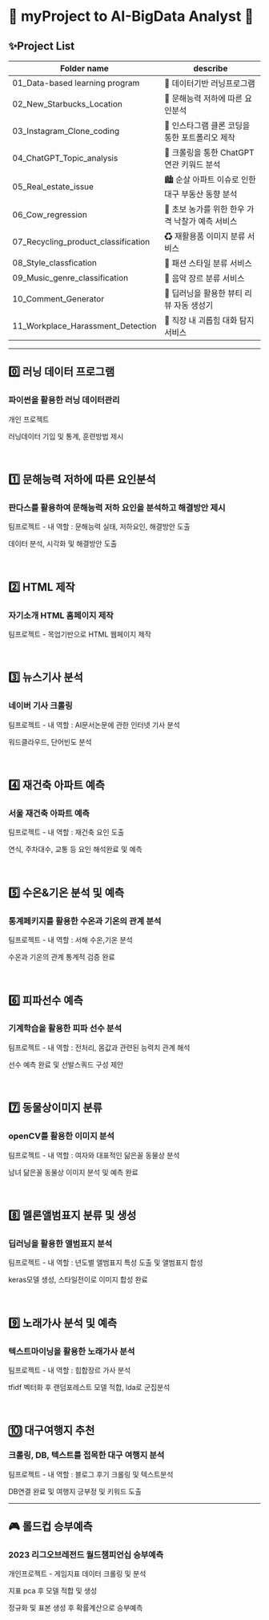 # 🔹 myProject to __AI-BigData Analyst__ 🔹
## ✨Project List

| Folder name | describe |
| --- | --- |
| 01_Data-based learning program | 💚 데이터기반 러닝프로그램 |
| 02_New_Starbucks_Location | 📕 문해능력 저하에 따른 요인분석 |
| 03_Instagram_Clone_coding | 🎀 인스타그램 클론 코딩을 통한 포트폴리오 제작 |
| 04_ChatGPT_Topic_analysis | 🔎 크롤링을 통한 ChatGPT 연관 키워드 분석 |
| 05_Real_estate_issue | 🏙 순살 아파트 이슈로 인한 대구 부동산 동향 분석 |
| 06_Cow_regression | 🍖 초보 농가를 위한 한우 가격 낙찰가 예측 서비스 |
| 07_Recycling_product_classification | ♻ 재활용품 이미지 분류 서비스 |
| 08_Style_classfication | 👕 패션 스타일 분류 서비스 |
| 09_Music_genre_classification | 🎹 음악 장르 분류 서비스 |
| 10_Comment_Generator | 💄 딥러닝을 활용한 뷰티 리뷰 자동 생성기 |
| 11_Workplace_Harassment_Detection | 💢 직장 내 괴롭힘 대화 탐지 서비스 |


----------------------------------------------------------
## :zero: 러닝 데이터 프로그램 
### 파이썬을 활용한 러닝 데이터관리
<p>개인 프로젝트</p>
<p>러닝데이터 기입 및 통계, 훈련방법 제시</p>
<br>

## :one: 문해능력 저하에 따른 요인분석
### 판다스를 활용하여 문해능력 저하 요인을 분석하고 해결방안 제시
<p>팀프로젝트 - 내 역할 : 문해능력 실태, 저하요인, 해결방안 도출</p>
<p>데이터 분석, 시각화 및 해결방안 도출</p>
<br>

## :two: HTML 제작
### 자기소개 HTML 홈페이지 제작 
<p>팀프로젝트 - 목업기반으로 HTML 웹페이지 제작</p>
<br>

## 3️⃣ 뉴스기사 분석
### 네이버 기사 크롤링
<p>팀프로젝트 - 내 역할 : AI문서논문에 관한 인터넷 기사 분석</p>
<p>워드클라우드, 단어빈도 분석</p>
<br>

## 4️⃣ 재건축 아파트 예측
### 서울 재건축 아파트 예측
<p>팀프로젝트 - 내 역할 : 재건축 요인 도출</p>
<p>연식, 주차대수, 교통 등 요인 해석완료 및 예측</p>
<br>

## 5️⃣ 수온&기온 분석 및 예측
### 통계페키지를 활용한 수온과 기온의 관계 분석
<p>팀프로젝트 - 내 역할 : 서해 수온,기온 분석</p>
<p>수온과 기온의 관계 통계적 검증 완료</p>
<br>

## 6️⃣ 피파선수 예측
### 기계학습을 활용한 피파 선수 분석
<p>팀프로젝트 - 내 역할 : 전처리, 몸값과 관련된 능력치 관계 해석</p>
<p>선수 예측 완료 및 선발스쿼드 구성 제안</p>
<br>

## 7️⃣ 동물상이미지 분류
### openCV를 활용한 이미지 분석
<p>팀프로젝트 - 내 역할 : 여자와 대표적인 닮은꼴 동물상 분석</p>
<p>남녀 닮은꼴 동물상 이미지 분석 및 예측 완료</p>
<br>

## 8️⃣ 멜론앨범표지 분류 및 생성
### 딥러닝을 활용한 앨범표지 분석
<p>팀프로젝트 - 내 역할 : 년도별 앨범표지 특성 도출 및 앨범표지 합성</p>
<p>keras모델 생성, 스타일전이로 이미지 합성 완료</p>
<br>

## 9️⃣ 노래가사 분석 및 예측
### 텍스트마이닝을 활용한 노래가사 분석
<p>팀프로젝트 - 내 역할 : 힙합장르 가사 분석</p>
<p>tfidf 벡터화 후 랜덤포레스트 모델 적합, lda로 군집분석</p>
<br>

## 🔟 대구여행지 추천
### 크롤링, DB, 텍스트를 접목한 대구 여행지 분석
<p>팀프로젝트 - 내 역할 : 블로그 후기 크롤링 및 텍스트분석</p>
<p>DB연결 완료 및 여행지 긍부정 및 키워드 도출</p>

----------------------------------------------------------
## 🎮 롤드컵 승부예측
### 2023 리그오브레전드 월드챔피언십 승부예측
<p>개인프로젝트 - 게임지표 데이터 크롤링 및 분석</p>
<p>지표 pca 후 모델 적합 및 생성</p>
<p>정규화 및 표본 생성 후 확률계산으로 승부예측</p>
